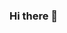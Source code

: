 ### Hi there 👋

<!--
**Will-Woodman/Will-Woodman** is a ✨ _special_ ✨ repository because its `README.md` (this file) appears on your GitHub profile.

Here are some ideas to get you started:

- 🔭 I’m currently working on ...
- 🌱 I’m currently learning ...
- 👯 I’m looking to collaborate on ...
- 🤔 I’m looking for help with ...
- 💬 Ask me about ...
- 📫 How to reach me: ...
- 😄 Pronouns: ...
- ⚡ Fun fact: ...
I'm Will, a PhD student in statistics at Newcastle University working with Dr Tom Nye. I will be working on BHV tree space, aiming to fit probability distributions to data. BHV tree space was defined by Billera, Holmes and Vogtmann in 

Methods exist for computing Fréchet means in BHV space and normal distributions can be created on BHV tree space by simulating Brownian Motion, e.g....
However, no methods existing for inferring the parameters of an normal distribution given data. This is what my research will focus on.

-->
